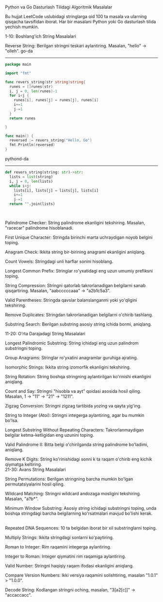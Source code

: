 Python va Go Dasturlash Tilidagi Algoritmik Masalalar
<br>

Bu hujjat LeetCode uslubidagi stringlarga oid 100 ta masala va ularning qisqacha tavsifidan iborat. Har bir masalani Python yoki Go dasturlash tilida yechish mumkin.
<br>

1-10: Boshlang'ich String Masalalari
<br>

Reverse String: Berilgan stringni teskari aylantiring. Masalan, "hello" → "olleh".
go-da
<hr>

```go
package main

import "fmt"

func revers_string(str string)string{
  runes = []runes(str)
  i, j = 0, len(runes)-1
  for i<j {
    runes[i], runes[j] = runes[j], runes[i]
    i+=1
    j-=1
  }
  return runes

}

func main() {
  reversed := revers_string("Hello, Go")
  fmt.Println(reversed)
}
```
pythond-da
<hr>

```python
def revers_string(string: str)->str:
  lists = list(string)
  i, j = 0, len(lists)
  while i<j:
    lists[i], lists[j] = lists[j], lists[i]
    i+=1
    j-=1
  return "".join(lists)
```
<br>

Palindrome Checker: String palindrome ekanligini tekshiring. Masalan, "racecar" palindrome hisoblanadi.
<br>

First Unique Character: Stringda birinchi marta uchraydigan noyob belgini toping.
<br>

Anagram Check: Ikkita string bir-birining anagrami ekanligini aniqlang.
<br>

Count Vowels: Stringdagi unli harflar sonini hisoblang.
<br>

Longest Common Prefix: Stringlar ro'yxatidagi eng uzun umumiy prefiksni toping.
<br>

String Compression: Stringni qatorlab takrorlanadigan belgilarni sanab qisqartiring. Masalan, "aabcccccaaa" → "a2b1c5a3".
<br>

Valid Parentheses: Stringda qavslar balanslanganmi yoki yo'qligini tekshiring.
<br>

Remove Duplicates: Stringdan takrorlanadigan belgilarni o'chirib tashlang.
<br>

Substring Search: Berilgan substring asosiy string ichida bormi, aniqlang.
<br>

11-20: O'rta Darajadagi String Masalalari
<br>

Longest Palindromic Substring: String ichidagi eng uzun palindrom substringni toping.
<br>

Group Anagrams: Stringlar ro'yxatini anagramlar guruhiga ajrating.
<br>

Isomorphic Strings: Ikkita string izomorfik ekanligini tekshiring.
<br>

String Rotation: String boshqa stringning aylantirilgan ko'rinishi ekanligini aniqlang.
<br>

Count and Say: Stringni "hisobla va ayt" qoidasi asosida hosil qiling. Masalan, 1 → "11" → "21" → "1211".
<br>

Zigzag Conversion: Stringni zigzag tartibida yozing va qayta yig'ing.
<br>

String to Integer (Atoi): Stringni integerga aylantiring, agar bu mumkin bo'lsa.
<br>

Longest Substring Without Repeating Characters: Takrorlanmaydigan belgilar ketma-ketligidan eng uzunini toping.
<br>

Valid Palindrome II: Bitta belgi o'chirilganda string palindrome bo'ladimi, aniqlang.
<br>

Remove K Digits: String ko'rinishidagi sonni k ta raqam o'chirib eng kichik qiymatga keltiring.
<br>
21-30: Avans String Masalalari
<br>

String Permutations: Berilgan stringning barcha mumkin bo'lgan permutatsiyalarini hosil qiling.
<br>

Wildcard Matching: Stringni wildcard andozaga mosligini tekshiring. Masalan, "a?b*".
<br>

Minimum Window Substring: Asosiy string ichidagi substringni toping, unda boshqa stringdagi barcha belgilarning ko'rsatmalari mavjud bo'lishi kerak.
<br>

<br>
Repeated DNA Sequences: 10 ta belgidan iborat bir xil substringlarni toping.

Multiply Strings: Ikkita stringdagi sonlarni ko'paytiring.
<br>

Roman to Integer: Rim raqamini integerga aylantiring.
<br>

Integer to Roman: Integer qiymatini rim raqamiga aylantiring.
<br>

Valid Number: Stringni haqiqiy raqam ifodasi ekanligini aniqlang.
<br>

Compare Version Numbers: Ikki versiya raqamini solishtiring, masalan "1.0.1" > "1.0.0".
<br>

Decode String: Kodlangan stringni oching, masalan, "3[a2[c]]" → "accaccacc".
<br>
